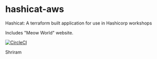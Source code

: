 # hashicat-aws
Hashicat: A terraform built application for use in Hashicorp workshops

Includes "Meow World" website.


[![CircleCI](https://circleci.com/gh/hashicorp/hashicat-aws.svg?style=svg)](https://circleci.com/gh/hashicorp/hashicat-aws)

Shriram


